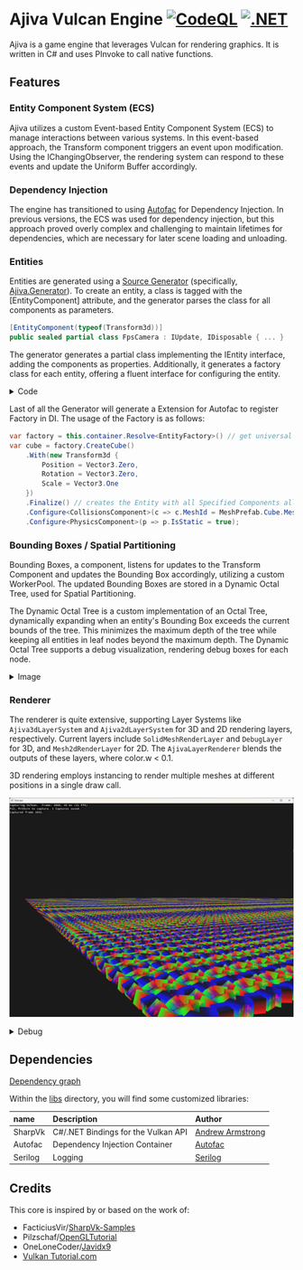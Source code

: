 # Ajiva Vulcan Engine [![CodeQL](https://github.com/xuri02/ajiva/actions/workflows/codeql-analysis.yml/badge.svg)](https://github.com/xuri02/ajiva/actions/workflows/codeql-analysis.yml) [![.NET](https://github.com/xuri02/ajiva/actions/workflows/dotnet.yml/badge.svg)](https://github.com/xuri02/ajiva/actions/workflows/dotnet.yml)

Ajiva is a game engine that leverages Vulcan for rendering graphics. It is written in C# and uses PInvoke to call native functions.

## Features

### Entity Component System (ECS)

Ajiva utilizes a custom Event-based Entity Component System (ECS) to manage interactions between various systems. In this event-based approach, the Transform component triggers an event upon modification. Using the IChangingObserver, the rendering system can respond to these events and update the Uniform Buffer accordingly.

### Dependency Injection

The engine has transitioned to using [Autofac](https://github.com/autofac/Autofac) for Dependency Injection. In previous versions, the ECS was used for dependency injection, but this approach proved overly complex and challenging to maintain lifetimes for dependencies, which are necessary for later scene loading and unloading.

### Entities

Entities are generated using a [Source Generator](https://learn.microsoft.com/en-us/dotnet/csharp/roslyn-sdk/source-generators-overview) (specifically, [Ajiva.Generator](src/Ajiva.Generator)). To create an entity, a class is tagged with the [EntityComponent] attribute, and the generator parses the class for all components as parameters.

```csharp
[EntityComponent(typeof(Transform3d))]
public sealed partial class FpsCamera : IUpdate, IDisposable { ... }
```

The generator generates a partial class implementing the IEntity interface, adding the components as properties. Additionally, it generates a factory class for each entity, offering a fluent interface for configuring the entity.

<details>
  <summary>Code</summary>

```csharp
public partial class FpsCamera : IEntity
{
    public Guid Id { get; } = Guid.NewGuid();
    public Transform3d Transform3d { get; protected set; }
    public bool TryGetComponent<TComponent>([MaybeNullWhen(false)] out TComponent value) where TComponent : IComponent { ... }
    public bool HasComponent<TComponent>() where TComponent : IComponent { ... }
    public TComponent Get<TComponent>() where TComponent : IComponent { ... }
    public FpsCamera Configure<TComponent>(Action<TComponent> configuration) where TComponent : IComponent { ... }
    public IEnumerable<IComponent> GetComponents() { ... }
    public IEnumerable<Type> GetComponentTypes() { ... }
    protected FpsCamera() {}
    internal static FpsCamera CreateEmpty() { return new(); }
}

public ref struct Creator {
    public FpsCameraFactoryData FactoryData;
    public Transform3d? Transform3d;
    public FpsCamera Create() { ... }
    public FpsCamera Finalize() { ... }
    public FpsCamera.Creator With(Transform3d val) { Transform3d = val; return this; }
}
public partial record FpsCameraFactoryData(IComponentSystem<Transform3d> Transform3d, IEntityRegistry EntityRegistry) : FactoryData {
        public FpsCamera.Creator Begin() => new() { FactoryData = this };
}
```

</details>

Last of all the Generator will generate a Extension for Autofac to register Factory in DI.
The usage of the Factory is as follows:

```csharp
var factory = this.container.Resolve<EntityFactory>() // get universal factory
var cube = factory.CreateCube()
    .With(new Transform3d {
        Position = Vector3.Zero,
        Rotation = Vector3.Zero,
        Scale = Vector3.One
    })
    .Finalize() // creates the Entity with all Specified Components all not specified Components will be resolved using autofac from corresponding ComponentSystems
    .Configure<CollisionsComponent>(c => c.MeshId = MeshPrefab.Cube.MeshId)
    .Configure<PhysicsComponent>(p => p.IsStatic = true);
```

### Bounding Boxes / Spatial Partitioning

Bounding Boxes, a component, listens for updates to the Transform Component and updates the Bounding Box accordingly, utilizing a custom WorkerPool. The updated Bounding Boxes are stored in a Dynamic Octal Tree, used for Spatial Partitioning.

The Dynamic Octal Tree is a custom implementation of an Octal Tree, dynamically expanding when an entity's Bounding Box exceeds the current bounds of the tree. This minimizes the maximum depth of the tree while keeping all entities in leaf nodes beyond the maximum depth. The Dynamic Octal Tree supports a debug visualization, rendering debug boxes for each node.

<details>
  <summary>Image</summary>

![Octal Tree](img/SpatialPartitioning_Debug.png)
</details>

### Renderer

The renderer is quite extensive, supporting Layer Systems like `Ajiva3dLayerSystem` and `Ajiva2dLayerSystem` for 3D and 2D rendering layers, respectively. Current layers include `SolidMeshRenderLayer` and `DebugLayer` for 3D, and `Mesh2dRenderLayer` for 2D. The `AjivaLayerRenderer` blends the outputs of these layers, where color.w < 0.1.

3D rendering employs instancing to render multiple meshes at different positions in a single draw call.

![Instancing](img/Instancing.png)
<details>
  <summary>Debug</summary>

![Instancing_Debug](img/Instancing_Debug.png)
</details>


## Dependencies

[Dependency graph](https://github.com/xuri-ajiva/ajiva-vulcan/network/dependencies)

Within the [libs](libs) directory, you will find some customized libraries:

| name     | Description                                   | Author                                                |
| :------- | :-------------------------------------------- | :---------------------------------------------------- |
| SharpVk  | C#/.NET Bindings for the Vulkan API           | [Andrew Armstrong](https://github.com/FacticiusVir)   |
| Autofac  | Dependency Injection Container                | [Autofac](https://github.com/autofac/Autofac)         |
| Serilog  | Logging                                       | [Serilog](https://github.com/serilog/serilog)         |

## Credits

This core is inspired by or based on the work of:

- FacticiusVir/[SharpVk-Samples](https://github.com/FacticiusVir/SharpVk-Samples)
- Pilzschaf/[OpenGLTutorial](https://github.com/Pilzschaf/OpenGLTutorial)
- OneLoneCoder/[Javidx9](https://github.com/OneLoneCoder/Javidx9/blob/master/PixelGameEngine/SmallerProjects/OneLoneCoder_PGE_QuadTree1.cpp)
- [Vulkan Tutorial.com](https://vulkan-tutorial.com/)
